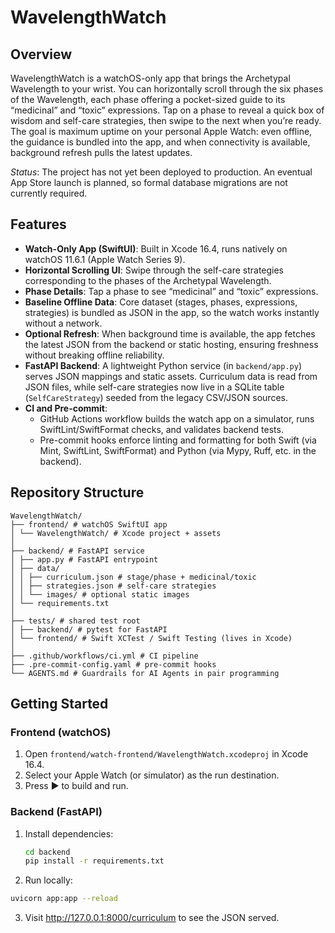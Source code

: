 # WavelengthWatch

## Overview

WavelengthWatch is a watchOS-only app that brings the Archetypal Wavelength to your wrist. You can horizontally scroll through the six phases of the Wavelength, each phase offering a pocket-sized guide to its “medicinal” and “toxic” expressions. Tap on a phase to reveal a quick box of wisdom and self-care strategies, then swipe to the next when you’re ready. The goal is maximum uptime on your personal Apple Watch: even offline, the guidance is bundled into the app, and when connectivity is available, background refresh pulls the latest updates.

_Status_: The project has not yet been deployed to production. An eventual App Store launch is planned, so formal database migrations are not currently required.

## Features

- **Watch-Only App (SwiftUI)**: Built in Xcode 16.4, runs natively on watchOS 11.6.1 (Apple Watch Series 9).
- **Horizontal Scrolling UI**: Swipe through the self-care strategies corresponding to the phases of the Archetypal Wavelength.
- **Phase Details**: Tap a phase to see “medicinal” and “toxic” expressions.
- **Baseline Offline Data**: Core dataset (stages, phases, expressions, strategies) is bundled as JSON in the app, so the watch works instantly without a network.
- **Optional Refresh**: When background time is available, the app fetches the latest JSON from the backend or static hosting, ensuring freshness without breaking offline reliability.
- **FastAPI Backend**: A lightweight Python service (in `backend/app.py`) serves JSON mappings and static assets. Curriculum data is read from JSON files, while self-care strategies now live in a SQLite table (`SelfCareStrategy`) seeded from the legacy CSV/JSON sources.
- **CI and Pre-commit**:
  - GitHub Actions workflow builds the watch app on a simulator, runs SwiftLint/SwiftFormat checks, and validates backend tests.
  - Pre-commit hooks enforce linting and formatting for both Swift (via Mint, SwiftLint, SwiftFormat) and Python (via Mypy, Ruff, etc. in the backend).

## Repository Structure
```aiignore
WavelengthWatch/
├── frontend/ # watchOS SwiftUI app
│ └── WavelengthWatch/ # Xcode project + assets
│
├── backend/ # FastAPI service
│ ├── app.py # FastAPI entrypoint
│ ├── data/
│ │ ├── curriculum.json # stage/phase + medicinal/toxic
│ │ ├── strategies.json # self-care strategies
│ │ └── images/ # optional static images
│ └── requirements.txt
│
├── tests/ # shared test root
│ ├── backend/ # pytest for FastAPI
│ └── frontend/ # Swift XCTest / Swift Testing (lives in Xcode)
│
├── .github/workflows/ci.yml # CI pipeline
├── .pre-commit-config.yaml # pre-commit hooks
└── AGENTS.md # Guardrails for AI Agents in pair programming
```
## Getting Started

### Frontend (watchOS)
1. Open `frontend/watch-frontend/WavelengthWatch.xcodeproj` in Xcode 16.4.
2. Select your Apple Watch (or simulator) as the run destination.
3. Press ▶ to build and run.

### Backend (FastAPI)
1. Install dependencies:
   ```bash
   cd backend
   pip install -r requirements.txt

2. Run locally:
```bash
uvicorn app:app --reload
```

3. Visit http://127.0.0.1:8000/curriculum
 to see the JSON served.
